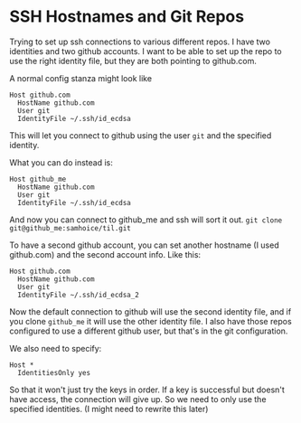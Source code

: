 # SSH Hostnames and Git Repos

Trying to set up ssh connections to various different repos. I have two identities and two github accounts. I want to be able to set up the repo to use the right identity file, but they are both pointing to github.com.

A normal config stanza might look like

```
Host github.com
  HostName github.com
  User git
  IdentityFile ~/.ssh/id_ecdsa
```

This will let you connect to github using the user `git` and the specified identity.

What you can do instead is:
```
Host github_me
  HostName github.com
  User git
  IdentityFile ~/.ssh/id_ecdsa
```

And now you can connect to github_me and ssh will sort it out.
`git clone git@github_me:samhoice/til.git`

To have a second github account, you can set another hostname (I used github.com) and the second account info. Like this:
```
Host github.com
  HostName github.com
  User git
  IdentityFile ~/.ssh/id_ecdsa_2
```
Now the default connection to github will use the second identity file, and if you clone `github_me` it will use the other identity file. I also have those repos configured to use a different github user, but that's in the git configuration.

We also need to specify:
```
Host *
  IdentitiesOnly yes
```
So that it won't just try the keys in order. If a key is successful but doesn't have access, the connection will give up. So we need to only use the specified identities. (I might need to rewrite this later)
